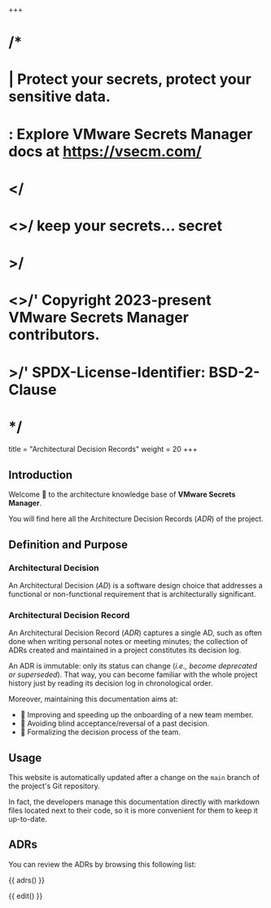 +++
# /*
# |    Protect your secrets, protect your sensitive data.
# :    Explore VMware Secrets Manager docs at https://vsecm.com/
# </
# <>/  keep your secrets... secret
# >/
# <>/' Copyright 2023-present VMware Secrets Manager contributors.
# >/'  SPDX-License-Identifier: BSD-2-Clause
# */

title = "Architectural Decision Records"
weight = 20
+++

## Introduction

Welcome 👋 to the architecture knowledge base of **VMware Secrets Manager**.

You will find here all the Architecture Decision Records (*ADR*) of the project.

## Definition and Purpose

### Architectural Decision

An Architectural Decision (*AD*) is a software design choice that addresses a
functional or non-functional requirement that is architecturally significant.

### Architectural Decision Record

An Architectural Decision Record (*ADR*) captures a single AD, such as often
done when writing personal notes or meeting minutes; the collection of ADRs
created and maintained in a project constitutes its decision log.

An ADR is immutable: only its status can change (*i.e., become deprecated or
superseded*). That way, you can become familiar with the whole project history
just by reading its decision log in chronological order.

Moreover, maintaining this documentation aims at:

- 🚀 Improving and speeding up the onboarding of a new team member.
- 🔭 Avoiding blind acceptance/reversal of a past decision.
- 🤝 Formalizing the decision process of the team.

## Usage

This website is automatically updated after a change on the `main` branch of
the project's Git repository.

In fact, the developers manage this documentation directly with markdown files
located next to their code, so it is more convenient for them to keep it up-to-date.

## ADRs

You can review the ADRs by browsing this following list:

{{ adrs() }}

{{ edit() }}

